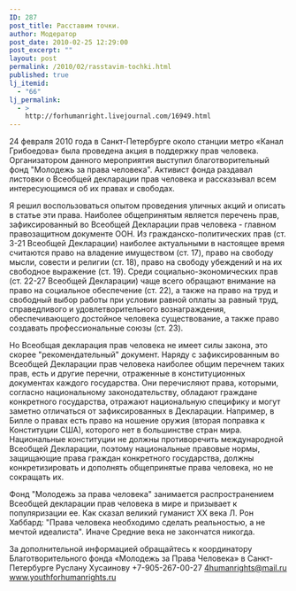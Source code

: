 ```yaml
---
ID: 287
post_title: Расставим точки.
author: Модератор
post_date: 2010-02-25 12:29:00
post_excerpt: ""
layout: post
permalink: /2010/02/rasstavim-tochki.html
published: true
lj_itemid:
  - "66"
lj_permalink:
  - >
    http://forhumanright.livejournal.com/16949.html
---
```

24 февраля 2010 года в Санкт-Петербурге около станции метро «Канал Грибоедова» была проведена акция в поддержку прав человека. Организатором данного мероприятия выступил благотворительный фонд "Молодежь за права человека". Активист фонда раздавал листовки о Всеобщей декларации прав человека и рассказывал всем интересующимся об их правах и свободах. 

Я решил воспользоваться опытом проведения уличных акций и описать в статье эти права. Наиболее общепринятым является перечень прав, зафиксированный во Всеобщей Декларации прав человека - главном правозащитном документе ООН. Из гражданско-политических прав (ст. 3-21 Всеобщей Декларации) наиболее актуальными в настоящее время считаются право на владение имуществом (ст. 17), право на свободу мысли, совести и религии (ст. 18), право на свободу убеждений и на их свободное выражение (ст. 19). Среди социально-экономических прав (ст. 22-27 Всеобщей Декларации) чаще всего обращают внимание на право на социальное обеспечение (ст. 22), а также на право на труд и свободный выбор работы при условии равной оплаты за равный труд, справедливого и удовлетворительного вознаграждения, обеспечивающего достойное человека существование, а также право создавать профессиональные союзы (ст. 23). 

Но Всеобщая декларация прав человека не имеет силы закона, это скорее "рекомендательный" документ. Наряду с зафиксированным во Всеобщей Декларации прав человека наиболее общим перечнем таких прав, есть и другие перечни, отраженные в конституционных документах каждого государства. Они перечисляют права, которыми, согласно национальному законодательству, обладают граждане конкретного государства, отражают национальную специфику и могут заметно отличаться от зафиксированных в Декларации. Например, в Билле о правах есть право на ношение оружия (вторая поправка к Конституции США), которого нет в большинстве стран мира. Национальные конституции не должны противоречить международной Всеобщей Декларации, поэтому национальные правовые нормы, защищающие права граждан конкретного государства, должны конкретизировать и дополнять общепринятые права человека, но не сокращать их. 


Фонд "Молодежь за права человека" занимается распространением Всеобщей декларации прав человека в мире и призывает к популяризации ее. Как сказал великий гуманист ХХ века Л. Рон Хаббард: "Права человека необходимо сделать реальностью, а не мечтой идеалиста". Иначе Средние века не закончатся никогда. 

За дополнительной информацией обращайтесь к координатору
Благотворительного фонда «Молодежь за Права Человека» в Санкт-Петербурге
Руслану Хусаинову
+7-905-267-00-27
4humanrights@mail.ru
www.youthforhumanrights.ru